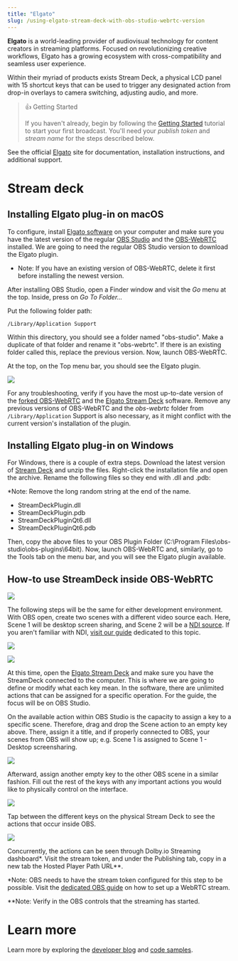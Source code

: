 ```yaml
---
title: "Elgato"
slug: /using-elgato-stream-deck-with-obs-studio-webrtc-version
---
```

**Elgato** is a world-leading provider of audiovisual technology for content creators in streaming platforms. Focused on revolutionizing creative workflows, Elgato has a growing ecosystem with cross-compatibility and seamless user experience.

Within their myriad of products exists Stream Deck, a physical LCD panel with 15 shortcut keys that can be used to trigger any designated action from drop-in overlays to camera switching, adjusting audio, and more.  

> 👍 Getting Started
> 
> If you haven't already, begin by following the [Getting Started](/millicast/getting-started/index.md) tutorial to start your first broadcast. You'll need your _publish token_ and _stream name_ for the steps described below.

See the official [Elgato](https://www.elgato.com/us/en) site for documentation, installation instructions, and additional support.

# Stream deck

## Installing Elgato plug-in on macOS

To configure, install [Elgato software](https://www.elgato.com/us/en/s/downloads) on your computer and make sure you have the latest version of the regular [OBS Studio](https://obsproject.com/download) and the [OBS-WebRTC](https://github.com/CoSMoSoftware/OBS-studio-webrtc/releases) installed. We are going to need the regular OBS Studio version to download the Elgato plugin. 

- Note: If you have an existing version of OBS-WebRTC, delete it first before installing the newest version. 

After installing OBS Studio, open a Finder window and visit the _Go_ menu at the top. Inside, press on _Go To Folder..._

Put the following folder path: 

`/Library/Application Support`

Within this directory, you should see a folder named "obs-studio". Make a duplicate of that folder and rename it "obs-webrtc". If there is an existing folder called this, replace the previous version. Now, launch OBS-WebRTC. 

At the top, on the Top menu bar, you should see the Elgato plugin. 


![](../assets/img/Capture_decran_2023-07-12_a_4.56.47_PM.png)



For any troubleshooting, verify if you have the most up-to-date version of the [forked OBS-WebRTC](https://github.com/CoSMoSoftware/OBS-studio-webrtc/releases) and the [Elgato Stream Deck](https://www.elgato.com/us/en/s/downloads) software. Remove any previous versions of OBS-WebRTC and the _obs-webrtc_ folder from `/Library/Application` Support is also necessary, as it might conflict with the current version's installation of the plugin.

## Installing Elgato plug-in on Windows

For Windows, there is a couple of extra steps. Download the latest version of [Stream Deck](https://www.elgato.com/us/en/s/downloads) and unzip the files. Right-click the installation file and open the archive. Rename the following files so they end with .dll and .pdb:

\*Note: Remove the long random string at the end of the name. 

- StreamDeckPlugin.dll
- StreamDeckPlugin.pdb
- StreamDeckPluginQt6.dll
- StreamDeckPluginQt6.pdb

Then, copy the above files to your OBS Plugin Folder (C:\\Program Files\\obs-studio\\obs-plugins\\64bit). Now, launch OBS-WebRTC and, similarly, go to the Tools tab on the menu bar, and you will see the Elgato plugin available. 

## How-to use StreamDeck inside OBS-WebRTC


![](../assets/img/elgato-streamdeck-obs-studio.jpg)



The following steps will be the same for either development environment. With OBS open, create two scenes with a different video source each. Here, Scene 1 will be desktop screen sharing, and Scene 2 will be a [NDI source](/millicast/broadcast/using-ndi.md). If you aren't familiar with NDI, [visit our guide](/millicast/broadcast/using-ndi.md) dedicated to this topic. 


![](../assets/img/Capture_decran_2023-07-12_a_4.47.23_PM.png)




![](../assets/img/Capture_decran_2023-07-12_a_4.47.19_PM.png)



At this time, open the [Elgato Stream Deck](https://www.elgato.com/en/stream-deck) and make sure you have the StreamDeck connected to the computer. This is where we are going to define or modify what each key mean. In the software, there are unlimited actions that can be assigned for a specific operation. For the guide, the focus will be on OBS Studio.

On the available action within OBS Studio is the capacity to assign a key to a specific scene. Therefore, drag and drop the Scene action to an empty key above. There, assign it a title, and if properly connected to OBS, your scenes from OBS will show up; e.g. Scene 1 is assigned to Scene 1 - Desktop screensharing.


![](../assets/img/Capture_decran_2023-07-12_a_4.58.07_PM.png)



Afterward, assign another empty key to the other OBS scene in a similar fashion. Fill out the rest of the keys with any important actions you would like to physically control on the interface. 


![](../assets/img/Capture_decran_2023-07-12_a_4.51.45_PM.png)



Tap between the different keys on the physical Stream Deck to see the actions that occur inside OBS. 


![](../assets/img/Capture_decran_2023-07-12_a_4.52.05_PM.png)



Concurrently, the actions can be seen through Dolby.io Streaming dashboard\*. Visit the stream token, and under the Publishing tab, copy in a new tab the Hosted Player Path URL\*\*.

\*Note: OBS needs to have the stream token configured for this step to be possible. Visit the [dedicated OBS guide](/millicast/software-encoders/using-obs.md)  on how to set up a WebRTC stream. 

\*\*Note: Verify in the OBS controls that the streaming has started.

# Learn more

Learn more by exploring the [developer blog](https://dolby.io/blog/tag/broadcast/) and [code samples](https://github.com/orgs/dolbyio-samples/repositories?q=broadcast).




